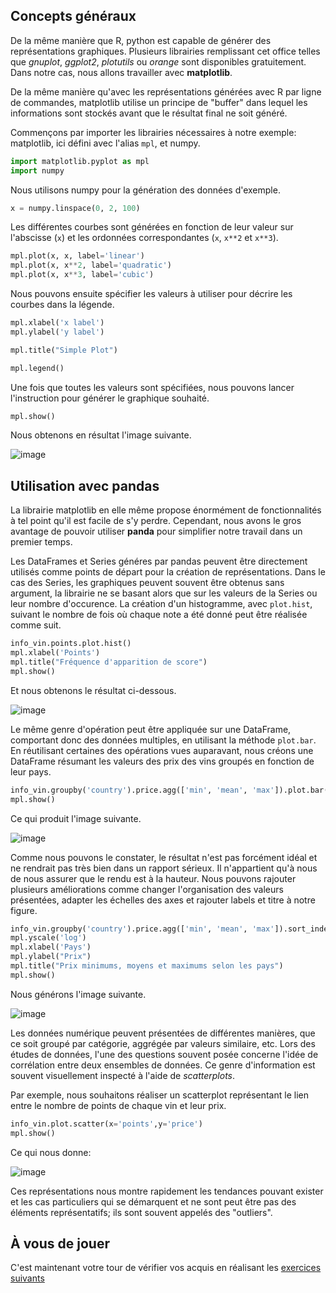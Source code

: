 
## Concepts généraux

De la même manière que R, python est capable de générer des représentations graphiques. Plusieurs librairies remplissant cet office telles que *gnuplot*, *ggplot2*, *plotutils* ou *orange* sont disponibles gratuitement. Dans notre cas, nous allons travailler avec **matplotlib**. 

De la même manière qu'avec les représentations générées avec R par ligne de commandes, matplotlib utilise un principe de "buffer" dans lequel les informations sont stockés avant que le résultat final ne soit généré.

Commençons par importer les librairies nécessaires à notre exemple: matplotlib, ici défini avec l'alias `mpl`, et numpy.

```python
import matplotlib.pyplot as mpl
import numpy
```

Nous utilisons numpy pour la génération des données d'exemple.

```python
x = numpy.linspace(0, 2, 100)
```

Les différentes courbes sont générées en fonction de leur valeur sur l'abscisse (`x`) et les ordonnées correspondantes (`x`, `x**2` et `x**3`).

```python
mpl.plot(x, x, label='linear')
mpl.plot(x, x**2, label='quadratic')
mpl.plot(x, x**3, label='cubic')
```

Nous pouvons ensuite spécifier les valeurs à utiliser pour décrire les courbes dans la légende.

```python
mpl.xlabel('x label')
mpl.ylabel('y label')

mpl.title("Simple Plot")

mpl.legend()
```

Une fois que toutes les valeurs sont spécifiées, nous pouvons lancer l'instruction pour générer le graphique souhaité.

```python
mpl.show()
```

Nous obtenons en résultat l'image suivante.

![image](./image/7_1.png)


## Utilisation avec pandas

La librairie matplotlib en elle même propose énormément de fonctionnalités à tel point qu'il est facile de s'y perdre. Cependant, nous avons le gros avantage de pouvoir utiliser **panda** pour simplifier notre travail dans un premier temps.

Les DataFrames et Series généres par pandas peuvent être directement utilisés comme points de départ pour la création de représentations. Dans le cas des Series, les graphiques peuvent souvent être obtenus sans argument, la librairie ne se basant alors que sur les valeurs de la Series ou leur nombre d'occurence. La création d'un histogramme, avec `plot.hist`, suivant le nombre de fois où chaque note a été donné peut être réalisée comme suit.

```python
info_vin.points.plot.hist()
mpl.xlabel('Points')
mpl.title("Fréquence d'apparition de score")
mpl.show()
```

Et nous obtenons le résultat ci-dessous.

![image](./image/7_2.png)

Le même genre d'opération peut être appliquée sur une DataFrame, comportant donc des données multiples, en utilisant la méthode `plot.bar`. En réutilisant certaines des opérations vues auparavant, nous créons une DataFrame résumant les valeurs des prix des vins groupés en fonction de leur pays.

```python
info_vin.groupby('country').price.agg(['min', 'mean', 'max']).plot.bar()
mpl.show()
```

Ce qui produit l'image suivante.

![image](./image/7_3.png)

Comme nous pouvons le constater, le résultat n'est pas forcément idéal et ne rendrait pas très bien dans un rapport sérieux. Il n'appartient qu'à nous de nous assurer que le rendu est à la hauteur. Nous pouvons rajouter plusieurs améliorations comme changer l'organisation des valeurs présentées, adapter les échelles des axes et rajouter labels et titre à notre figure.

```python
info_vin.groupby('country').price.agg(['min', 'mean', 'max']).sort_index().plot.bar()
mpl.yscale('log')
mpl.xlabel('Pays')
mpl.ylabel("Prix")
mpl.title("Prix minimums, moyens et maximums selon les pays")
mpl.show()
```

Nous générons l'image suivante.

![image](./image/7_4.png)

Les données numérique peuvent présentées de différentes manières, que ce soit groupé par catégorie, aggrégée par valeurs similaire, etc. Lors des études de données, l'une des questions souvent posée concerne l'idée de corrélation entre deux ensembles de données. Ce genre d'information est souvent visuellement inspecté à l'aide de *scatterplots*.

Par exemple, nous souhaitons réaliser un scatterplot représentant le lien entre le nombre de points de chaque vin et leur prix.

```python
info_vin.plot.scatter(x='points',y='price')
mpl.show()
```

Ce qui nous donne:

![image](./image/7_5.png)

Ces représentations nous montre rapidement les tendances pouvant exister et les cas particuliers qui se démarquent et ne sont peut être pas des éléments représentatifs; ils sont souvent appelés des "outliers".


## À vous de jouer

C'est maintenant votre tour de vérifier vos acquis en réalisant les [exercices suivants](./7_exercice.md)

